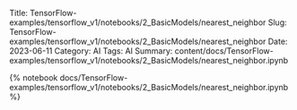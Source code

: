Title: TensorFlow-examples/tensorflow_v1/notebooks/2_BasicModels/nearest_neighbor
Slug: TensorFlow-examples/tensorflow_v1/notebooks/2_BasicModels/nearest_neighbor
Date: 2023-06-11
Category: AI
Tags: AI
Summary: content/docs/TensorFlow-examples/tensorflow_v1/notebooks/2_BasicModels/nearest_neighbor.ipynb

{% notebook docs/TensorFlow-examples/tensorflow_v1/notebooks/2_BasicModels/nearest_neighbor.ipynb %}